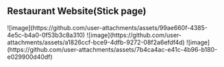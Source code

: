 <h2>Restaurant Website(Stick page) </h2>
![image](https://github.com/user-attachments/assets/99ae660f-4385-4e5c-b4a0-0f53b3c8a310)
![image](https://github.com/user-attachments/assets/a1826ccf-bce9-4dfb-9272-08f2a6efdf4d)
![image](https://github.com/user-attachments/assets/7b4ca4ac-e41c-4b96-b180-e029900d40df)

